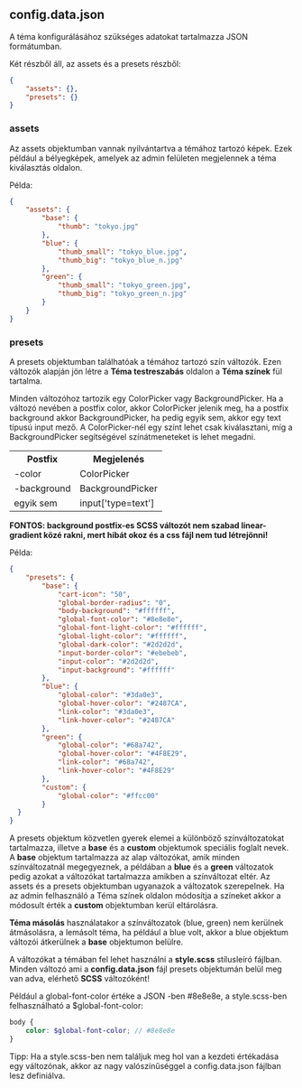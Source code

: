 ## config.data.json

A téma konfigurálásához szükséges adatokat tartalmazza JSON formátumban. 

Két részből áll, az assets és a presets részből:

```json
{
    "assets": {},
    "presets": {}
}
```

### assets

Az assets objektumban vannak nyilvántartva a témához tartozó képek. Ezek például a bélyegképek, amelyek az admin 
felületen megjelennek a téma kiválasztás oldalon. 


Példa:

```json
{
    "assets": {
        "base": {
            "thumb": "tokyo.jpg"
        },
        "blue": {
            "thumb_small": "tokyo_blue.jpg",
            "thumb_big": "tokyo_blue_n.jpg"
        },
        "green": {
            "thumb_small": "tokyo_green.jpg",
            "thumb_big": "tokyo_green_n.jpg"
        }
    }
}
```

### presets

A presets objektumban találhatóak a témához tartozó szín változók. Ezen változók alapján jön létre
 a **Téma testreszabás** oldalon a **Téma színek** fül tartalma. 
 
Minden változóhoz tartozik egy ColorPicker vagy BackgroundPicker.
 Ha a változó nevében a postfix color, akkor ColorPicker jelenik meg, ha a postfix background akkor BackgroundPicker, 
 ha pedig egyik sem, akkor egy text típusú input mező. A ColorPicker-nél egy színt lehet csak kiválasztani, míg a 
 BackgroundPicker segítségével színátmeneteket is lehet megadni. 
 
<table>
  <tr>
    <th>Postfix</th>
    <th>Megjelenés</th>
  </tr> 
  <tr>
    <td>-color</td>
    <td>ColorPicker</td>
  </tr>
  <tr>
    <td>-background</td>
    <td>BackgroundPicker</td>
  </tr>
  <tr>
    <td>egyik sem</td>
    <td>input['type=text']</td>
  </tr>
</table>   
 
 **FONTOS: background postfix-es SCSS változót nem 
 szabad linear-gradient közé rakni, mert hibát okoz és a css fájl nem tud létrejönni!**
 

Példa:

```json
{
    "presets": {
        "base": {
            "cart-icon": "50",
            "global-border-radius": "0",
            "body-background": "#ffffff",
            "global-font-color": "#8e8e8e",
            "global-font-light-color": "#ffffff",
            "global-light-color": "#ffffff",
            "global-dark-color": "#2d2d2d",
            "input-border-color": "#ebebeb",
            "input-color": "#2d2d2d",
            "input-background": "#ffffff"
        },
        "blue": {
            "global-color": "#3da0e3",
            "global-hover-color": "#2487CA",
            "link-color": "#3da0e3",
            "link-hover-color": "#2487CA"
        },
        "green": {
            "global-color": "#68a742",
            "global-hover-color": "#4F8E29",
            "link-color": "#68a742",
            "link-hover-color": "#4F8E29"
        },
        "custom": {
            "global-color": "#ffcc00"
        }
  }
}
```

A presets objektum közvetlen gyerek elemei a különböző színváltozatokat tartalmazza, illetve a **base** és a **custom** 
objektumok speciális foglalt nevek. A **base** objektum tartalmazza az alap változókat, amik minden színváltozatnál megegyeznek, 
a példában a **blue** és a **green** változatok pedig azokat a változókat tartalmazza amikben a színváltozat eltér. 
Az assets és a presets objektumban ugyanazok a változatok szerepelnek. Ha az admin felhasználó a Téma színek 
oldalon módosítja a színeket akkor a módosult érték a **custom** objektumban kerül eltárolásra.

**Téma másolás** használatakor a színváltozatok (blue, green) nem kerülnek átmásolásra, a lemásolt téma, ha például 
a blue volt, akkor a blue objektum változói átkerülnek a **base** objektumon belülre.

A változókat a témában fel lehet használni a **style.scss** stílusleíró fájlban. Minden változó ami a 
**config.data.json** fájl presets objektumán belül meg van adva, elérhető **SCSS** változóként!

Például a global-font-color értéke a JSON -ben #8e8e8e, a style.scss-ben felhasználható a $global-font-color:

```scss
body {
    color: $global-font-color; // #8e8e8e
}
```

Tipp: Ha a style.scss-ben nem találjuk meg hol van a kezdeti értékadása egy változónak, akkor az nagy valószínűséggel 
a config.data.json fájlban lesz definiálva.
